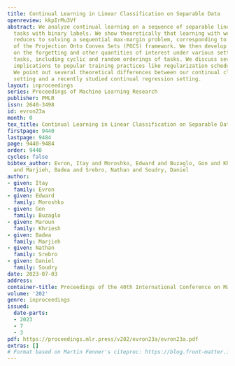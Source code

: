 ```yaml
---
title: Continual Learning in Linear Classification on Separable Data
openreview: kkpIrMu3Vf
abstract: We analyze continual learning on a sequence of separable linear classification
  tasks with binary labels. We show theoretically that learning with weak regularization
  reduces to solving a sequential max-margin problem, corresponding to a special case
  of the Projection Onto Convex Sets (POCS) framework. We then develop upper bounds
  on the forgetting and other quantities of interest under various settings with recurring
  tasks, including cyclic and random orderings of tasks. We discuss several practical
  implications to popular training practices like regularization scheduling and weighting.
  We point out several theoretical differences between our continual classification
  setting and a recently studied continual regression setting.
layout: inproceedings
series: Proceedings of Machine Learning Research
publisher: PMLR
issn: 2640-3498
id: evron23a
month: 0
tex_title: Continual Learning in Linear Classification on Separable Data
firstpage: 9440
lastpage: 9484
page: 9440-9484
order: 9440
cycles: false
bibtex_author: Evron, Itay and Moroshko, Edward and Buzaglo, Gon and Khriesh, Maroun
  and Marjieh, Badea and Srebro, Nathan and Soudry, Daniel
author:
- given: Itay
  family: Evron
- given: Edward
  family: Moroshko
- given: Gon
  family: Buzaglo
- given: Maroun
  family: Khriesh
- given: Badea
  family: Marjieh
- given: Nathan
  family: Srebro
- given: Daniel
  family: Soudry
date: 2023-07-03
address: 
container-title: Proceedings of the 40th International Conference on Machine Learning
volume: '202'
genre: inproceedings
issued:
  date-parts:
  - 2023
  - 7
  - 3
pdf: https://proceedings.mlr.press/v202/evron23a/evron23a.pdf
extras: []
# Format based on Martin Fenner's citeproc: https://blog.front-matter.io/posts/citeproc-yaml-for-bibliographies/
---
```

